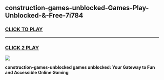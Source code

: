 
## construction-games-unblocked-Games-Play-Unblocked-&-Free-7i784
<h3>
<a href="https://premium76.site?title=construction-games-unblocked&ref=24A">CLICK TO PLAY</a></h3>
<hr>

<h3>
<a href="https://premium76.site?title=construction-games-unblocked&ref=24A">CLICK 2 PLAY</a>
  
</h3>

<a href="https://premium76.site?title=construction-games-unblocked&ref=24A"><img src="https://clearcache.store/games.png"></a>


**construction-games-unblocked games unblocked: Your Gateway to Fun and Accessible Online Gaming**
